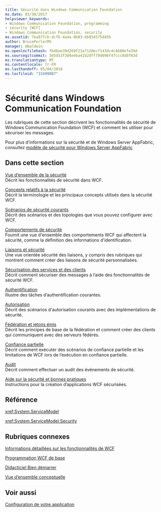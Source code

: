 ```yaml
---
title: Sécurité dans Windows Communication Foundation
ms.date: 03/30/2017
helpviewer_keywords:
- Windows Communication Foundation, programming
- security [WCF]
- Windows Communication Foundation, security
ms.assetid: 7ea87fcb-dcfb-4a4a-8b03-6b954575d45b
author: BrucePerlerMS
manager: mbaldwin
ms.openlocfilehash: fb48ae39d269f21a7120ecf143dc4c4680efe39d
ms.sourcegitcommit: 3d5d33f384eeba41b2dff79d096f47ccc8d8f03d
ms.translationtype: MT
ms.contentlocale: fr-FR
ms.lasthandoff: 05/04/2018
ms.locfileid: "33499087"
---
```

# <a name="windows-communication-foundation-security"></a>Sécurité dans Windows Communication Foundation
Les rubriques de cette section décrivent les fonctionnalités de sécurité de Windows Communication Foundation (WCF) et comment les utiliser pour sécuriser les messages.  
  
 Pour plus d’informations sur la sécurité et de Windows Server AppFabric, consultez [modèle de sécurité pour Windows Server AppFabric](http://go.microsoft.com/fwlink/?LinkID=201279&clcid=0x409)  
  
## <a name="in-this-section"></a>Dans cette section  
 [Vue d’ensemble de la sécurité](../../../../docs/framework/wcf/feature-details/security-overview.md)  
 Décrit les fonctionnalités de sécurité dans WCF.  
  
 [Concepts relatifs à la sécurité](../../../../docs/framework/wcf/feature-details/security-concepts.md)  
 Décrit la terminologie et les principaux concepts utilisés dans la sécurité WCF.  
  
 [Scénarios de sécurité courants](../../../../docs/framework/wcf/feature-details/common-security-scenarios.md)  
 Décrit des scénarios et des topologies que vous pouvez configurer avec WCF.  
  
 [Comportements de sécurité](../../../../docs/framework/wcf/feature-details/security-behaviors-in-wcf.md)  
 Fournit une vue d'ensemble des comportements WCF qui affectent la sécurité, comme la définition des informations d'identification.  
  
 [Liaisons et sécurité](../../../../docs/framework/wcf/feature-details/bindings-and-security.md)  
 Une vue orientée sécurité des liaisons, y compris des rubriques qui montrent comment créer des liaisons de sécurité personnalisées.  
  
 [Sécurisation des services et des clients](../../../../docs/framework/wcf/feature-details/securing-services-and-clients.md)  
 Décrit comment sécuriser des messages à l’aide des fonctionnalités de sécurité WCF.  
  
 [Authentification](../../../../docs/framework/wcf/feature-details/authentication-in-wcf.md)  
 Illustre des tâches d’authentification courantes.  
  
 [Autorisation](../../../../docs/framework/wcf/feature-details/authorization-in-wcf.md)  
 Décrit des scénarios d'autorisation courants avec des implémentations de sécurité.  
  
 [Fédération et jetons émis](../../../../docs/framework/wcf/feature-details/federation-and-issued-tokens.md)  
 Décrit les principes de base de la fédération et comment créer des clients qui communiquent avec des serveurs fédérés.  
  
 [Confiance partielle](../../../../docs/framework/wcf/feature-details/partial-trust.md)  
 Décrit comment exécuter des scénarios de confiance partielle et les limitations de WCF lors de l’exécution en confiance partielle.  
  
 [Audit](../../../../docs/framework/wcf/feature-details/auditing-security-events.md)  
 Décrit comment effectuer un audit des événements de sécurité.  
  
 [Aide sur la sécurité et bonnes pratiques](../../../../docs/framework/wcf/feature-details/security-guidance-and-best-practices.md)  
 Instructions pour la création d’applications WCF sécurisées.  
  
## <a name="reference"></a>Référence  
 <xref:System.ServiceModel>  
  
 <xref:System.ServiceModel.Security>  
  
## <a name="related-sections"></a>Rubriques connexes  
 [Informations détaillées sur les fonctionnalités de WCF](../../../../docs/framework/wcf/feature-details/index.md)  
  
 [Programmation WCF de base](../../../../docs/framework/wcf/basic-wcf-programming.md)  
  
 [Didacticiel Bien démarrer](../../../../docs/framework/wcf/getting-started-tutorial.md)  
  
 [Vue d’ensemble conceptuelle](../../../../docs/framework/wcf/conceptual-overview.md)  
  
## <a name="see-also"></a>Voir aussi  
 [Configuration de votre application](../../../../docs/framework/wcf/diagnostics/configuring-your-application.md)
